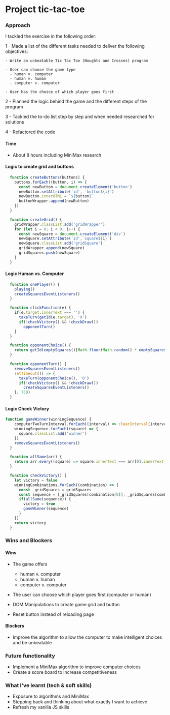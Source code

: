 # Project tic-tac-toe

### Approach

I tackled the exercise in the following order:

  1 - Made a list of the different tasks needed to deliver the following objectives:

    - Write an unbeatable Tic Tac Toe (Noughts and Crosses) program
  
    - User can choose the game type
      - human v. computer
      - human v. human
      - computer v. computer

    - User has the choice of which player goes first

  2 - Planned the logic behind the game and the different steps of the program

  3 - Tackled the to-do list step by step and when needed researched for solutions

  4 - Refactored the code

#### Time

* About 8 hours including MiniMax research

#### Logic to create grid and buttons

```js
  function createButtons(buttons) {
    buttons.forEach((button, i) => {
      const newButton = document.createElement('button')
      newButton.setAttribute('id', `button${i}`)
      newButton.innerHTML = `${button}`
      buttonWrapper.append(newButton)
    })
  }

  function createGrid() {
    gridWrapper.classList.add('gridWrapper')
    for (let i = 0; i < 9; i++) {
      const newSquare = document.createElement('div')
      newSquare.setAttribute('id',`square${i}`)
      newSquare.classList.add('gridSquare')
      gridWrapper.append(newSquare)
      gridSquares.push(newSquare)
    }
  }
```

#### Logic Human vs. Computer

```js
  function onePlayer() {
    playing()
    createSquaresEventListeners()
  }

  function clickFunction(e) {
    if(e.target.innerText === '') {
      takeTurn(getId(e.target), 'X')
      if(!checkVictory() && !checkDraw())
        opponentTurn()
    }
  }

  function opponentChoice() { 
    return getId(emptySquares()[Math.floor(Math.random() * emptySquares().length)])
  }

  function opponentTurn() {
    removeSquaresEventListeners()
    setTimeout(() => {
      takeTurn(opponentChoice(), 'O')
      if(!checkVictory() && !checkDraw())
        createSquaresEventListeners()
    }, 750)
  }
```
#### Logic Check Victory 

```js
function gameWinner(winningSequence) {
    computerTwoTurnInterval.forEach((interval) => clearInterval(interval))
    winningSequence.forEach((square) => {
      square.classList.add('winner')
    })
    removeSquaresEventListeners()
  }

  function allSame(arr) {
    return arr.every((square) => square.innerText === arr[0].innerText && square.innerText !== '')
  }

  function checkVictory() {
    let victory = false
    winningCombinations.forEach((combination) => {
      const _gridSquares = gridSquares
      const sequence = [_gridSquares[combination[0]], _gridSquares[combination[1]], _gridSquares[combination[2]]]
      if(allSame(sequence)) {
        victory = true
        gameWinner(sequence)
      }
    })
    return victory
  }
```

### Wins and Blockers

#### Wins

* The game offers 
  - human v. computer
  - human v. human
  - computer v. computer

* The user can choose which player goes first (computer or human)
* DOM Manipulations to create game grid and button
* Reset button instead of reloading page

#### Blockers

* Improve the algorithm to allow the computer to make intelligent choices and be unbeatable

### Future functionality

* Implement a MiniMax algorithm to improve computer choices
* Create a score board to increase competitiveness

### What I've learnt (tech & soft skills)

* Exposure to algorithms and MiniMax
* Stepping back and thinking about what exactly I want to achieve
* Refresh my vanilla JS skills